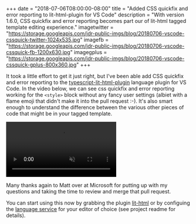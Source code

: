 +++
date = "2018-07-06T08:00:00-08:00"
title = "Added CSS quickfix and error reporting to lit-html-plugin for VS Code"
description = "With version 1.6.0, CSS quickfix and error reporting becomes part our of lit-html tagged template editing experience."
imagetwitter = "https://storage.googleapis.com/jdr-public-imgs/blog/20180706-vscode-cssquick-twitter-1024x535.jpg"
imagefb = "https://storage.googleapis.com/jdr-public-imgs/blog/20180706-vscode-cssquick-fb-1200x630.jpg"
imagegplus = "https://storage.googleapis.com/jdr-public-imgs/blog/20180706-vscode-cssquick-gplus-800x360.jpg"
+++

It took a little effort to get it just right, but I've been able add CSS quickfix and error reporting to the [typescript-lit-html-plugin](https://github.com/Microsoft/typescript-lit-html-plugin) language plugin for VS Code. In the video below, we can see css quickfix and error reporting working for the `<style>` block without any fancy user settings (albiet with a flame emoji that didn't make it into the pull request :-). It's also smart enough to understand the difference between the various other pieces of code that might be in your tagged template.

<video autoplay loop muted playsinline>
  <source src="https://storage.googleapis.com/jdr-public-imgs/blog/sc-2018-07-06-css-quickfix-lit-html-vscode.webm" type="video/webm">
  <source src="https://storage.googleapis.com/jdr-public-imgs/blog/sc-2018-07-06-css-quickfix-lit-html-vscode.mp4" type="video/mp4">
</video>

Many thanks again to Matt over at Microsoft for putting up with my questions and taking the time to review and merge that pull request.

You can start using this now by grabbing the plugin [lit-html](https://marketplace.visualstudio.com/items?itemName=bierner.lit-html) or by configuing the [language service](https://github.com/Microsoft/typescript-lit-html-plugin) for your editor of choice (see project readme for details).